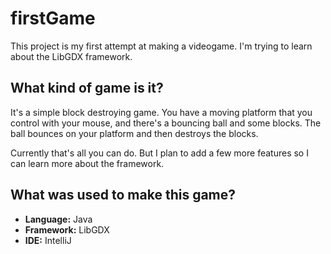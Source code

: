 # firstGame
This project is my first attempt at making a videogame. I'm trying to learn about the LibGDX framework.

## What kind of game is it?

It's a simple block destroying game. You have a moving platform that you control with your mouse, and there's a bouncing ball and some blocks. The ball bounces on your
platform and then destroys the blocks.

Currently that's all you can do. But I plan to add a few more features so I can learn more about the framework.

## What was used to make this game?

- **Language:** Java
- **Framework:** LibGDX
-  **IDE:** IntelliJ

